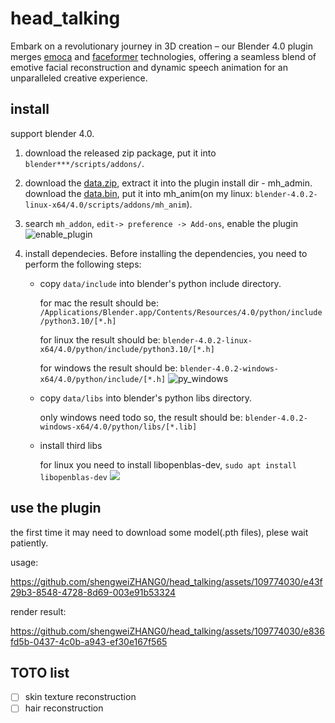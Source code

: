 # head_talking

Embark on a revolutionary journey in 3D creation – our Blender 4.0 plugin merges [emoca](https://github.com/radekd91/emoca) and [faceformer](https://github.com/EvelynFan/FaceFormer) technologies, offering a seamless blend of emotive facial reconstruction and dynamic speech animation for an unparalleled creative experience.

## install

support blender 4.0.
1. download the released zip package, put it into `blender***/scripts/addons/`.

2. download the [data.zip](https://drive.google.com/file/d/1SOXPyxppdtQqCbAgP9maew2lkVghh6na/view?usp=sharing), extract it into the plugin install dir - mh_admin. download the [data.bin](https://drive.google.com/file/d/1INX6exinaTuBinu3Pv5DYJJRdfRk8_Uc/view), put it into mh_anim(on my linux: `blender-4.0.2-linux-x64/4.0/scripts/addons/mh_anim`).

4. search `mh_addon`, `edit-> preference -> Add-ons`, enable the plugin
    ![enable_plugin](https://github.com/shengweiZHANG0/head_talking/assets/109774030/1be002e7-c357-46d3-acd7-e963524b6694)

5. install dependecies.
   Before installing the dependencies, you need to perform the following steps:
   * copy `data/include` into blender's python include directory.

        for mac the result should be: `/Applications/Blender.app/Contents/Resources/4.0/python/include/python3.10/[*.h]`
    
        for linux the result should be: `blender-4.0.2-linux-x64/4.0/python/include/python3.10/[*.h]`
    
        for windows the result should be: `blender-4.0.2-windows-x64/4.0/python/include/[*.h]`
        ![py_windows](https://github.com/shengweiZHANG0/head_talking/assets/109774030/085fe5a4-6480-498f-8082-bc87df0c7dd5)

   * copy `data/libs` into blender's python libs directory.

     only windows need todo so, the result should be: `blender-4.0.2-windows-x64/4.0/python/libs/[*.lib]`

   * install third libs

     for linux you need to install libopenblas-dev, `sudo apt install libopenblas-dev`
        ![](install_dependences.png)
   
## use the plugin

the first time it may need to download some model(.pth files), plese wait patiently.

usage:

https://github.com/shengweiZHANG0/head_talking/assets/109774030/e43f29b3-8548-4728-8d69-003e91b53324

render result:

https://github.com/shengweiZHANG0/head_talking/assets/109774030/e836fd5b-0437-4c0b-a943-ef30e167f565

## TOTO list

- [ ] skin texture reconstruction
- [ ] hair reconstruction
